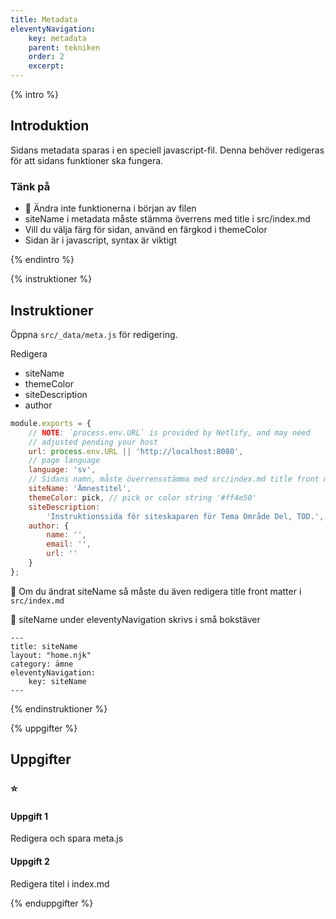 ```yaml
---
title: Metadata
eleventyNavigation:
    key: metadata
    parent: tekniken
    order: 2
    excerpt: 
---
```

{% intro %}

## Introduktion

Sidans metadata sparas i en speciell javascript-fil. Denna behöver redigeras för
att sidans funktioner ska fungera.

### Tänk på
- 🛑 Ändra inte funktionerna i början av filen
- siteName i metadata måste stämma överrens med title i src/index.md
- Vill du välja färg för sidan, använd en färgkod i themeColor
- Sidan är i javascript, syntax är viktigt

{% endintro %}

{% instruktioner %}

## Instruktioner

Öppna ```src/_data/meta.js``` för redigering.

Redigera
- siteName
- themeColor
- siteDescription
- author

```js
module.exports = {
    // NOTE: `process.env.URL` is provided by Netlify, and may need
    // adjusted pending your host
    url: process.env.URL || 'http://localhost:8080',
    // page language
    language: 'sv',
    // Sidans namn, måste överrensstämma med src/index.md title front matter
    siteName: 'Ämnestitel',
    themeColor: pick, // pick or color string '#ff4e50'
    siteDescription:
        'Instruktionssida för siteskaparen för Tema Område Del, TOD.',
    author: {
        name: '',
        email: '',
        url: ''
    }
};
```

🛑 Om du ändrat siteName så måste du även redigera title front matter i ```src/index.md```

🛑 siteName under eleventyNavigation skrivs i små bokstäver

```njk
---
title: siteName
layout: "home.njk"
category: ämne
eleventyNavigation:
    key: siteName
---
```

{% endinstruktioner %}

{% uppgifter %}

## Uppgifter
### ⭐
#### Uppgift 1

Redigera och spara meta.js

#### Uppgift 2

Redigera titel i index.md

{% enduppgifter %}